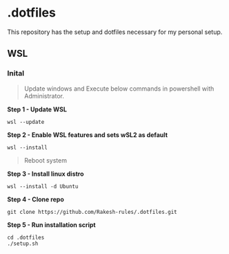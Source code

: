 # .dotfiles

This repository has the setup and dotfiles necessary for my personal setup.

## WSL 

### Inital

> Update windows and Execute below commands in powershell with Administrator. 

**Step 1 - Update WSL**
```
wsl --update
```

**Step 2 - Enable WSL features and sets wSL2 as default**
```
wsl --install
```
> Reboot system

**Step 3 - Install linux distro**
```
wsl --install -d Ubuntu
```

**Step 4 - Clone repo**
```
git clone https://github.com/Rakesh-rules/.dotfiles.git
```

**Step 5 - Run installation script**
```
cd .dotfiles
./setup.sh
```
